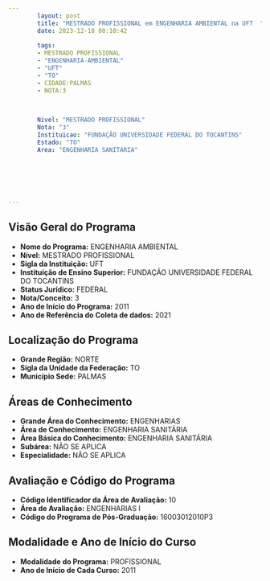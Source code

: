```yaml
---
        layout: post
        title: "MESTRADO PROFISSIONAL em ENGENHARIA AMBIENTAL na UFT  "
        date: 2023-12-18 00:10:42
     
        tags:
        - MESTRADO PROFISSIONAL
        - "ENGENHARIA-AMBIENTAL"
        - "UFT"
        - "TO"
        - CIDADE:PALMAS
        - NOTA:3
        
       

        Nivel: "MESTRADO PROFISSIONAL"
        Nota: "3"
        Instituicao: "FUNDAÇÃO UNIVERSIDADE FEDERAL DO TOCANTINS"
        Estado: "TO"
        Area: "ENGENHARIA SANITÁRIA"
        
        
        
        
        
        
---
```

## Visão Geral do Programa
- **Nome do Programa:** ENGENHARIA AMBIENTAL
- **Nível:** MESTRADO PROFISSIONAL
- **Sigla da Instituição:** UFT
- **Instituição de Ensino Superior:** FUNDAÇÃO UNIVERSIDADE FEDERAL DO TOCANTINS
- **Status Jurídico:** FEDERAL
- **Nota/Conceito:** 3
- **Ano de Início do Programa:** 2011
- **Ano de Referência do Coleta de dados:** 2021

## Localização do Programa
- **Grande Região:** NORTE
- **Sigla da Unidade da Federação:** TO
- **Município Sede:** PALMAS

## Áreas de Conhecimento
- **Grande Área do Conhecimento:** ENGENHARIAS
- **Área de Conhecimento:** ENGENHARIA SANITÁRIA
- **Área Básica do Conhecimento:** ENGENHARIA SANITÁRIA
- **Subárea:** NÃO SE APLICA
- **Especialidade:** NÃO SE APLICA

## Avaliação e Código do Programa
- **Código Identificador da Área de Avaliação:** 10
- **Área de Avaliação:** ENGENHARIAS I
- **Código do Programa de Pós-Graduação:** 16003012010P3


## Modalidade e Ano de Início do Curso
- **Modalidade do Programa:** PROFISSIONAL
- **Ano de Início de Cada Curso:** 2011

